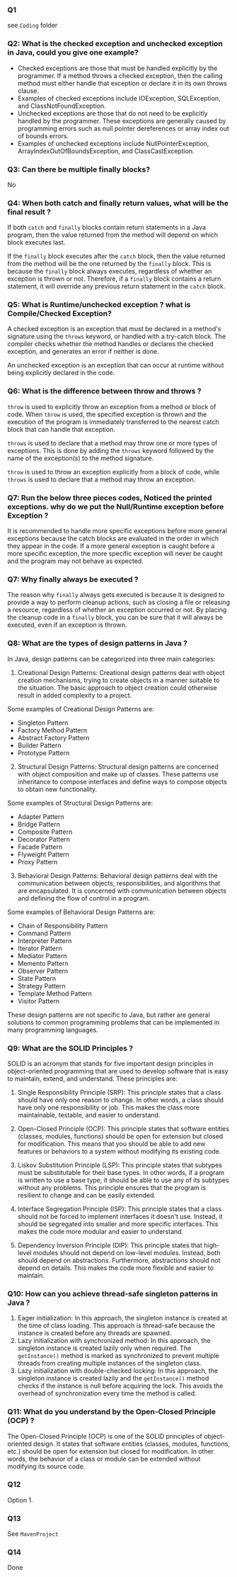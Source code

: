 ### Q1
see `Coding` folder

### Q2:  What is the checked exception and unchecked exception in Java, could you give one example?
* Checked exceptions are those that must be handled explicitly by the programmer. If a method throws a checked exception, then the calling method must either handle that exception or declare it in its own throws clause.
*  Examples of checked exceptions include IOException, SQLException, and ClassNotFoundException.
* Unchecked exceptions are those that do not need to be explicitly handled by the programmer. These exceptions are generally caused by programming errors such as null pointer dereferences or array index out of bounds errors.
* Examples of unchecked exceptions include NullPointerException, ArrayIndexOutOfBoundsException, and ClassCastException.

### Q3: Can there be multiple finally blocks?
No


### Q4: When both catch and finally return values, what will be the final result ?

If both `catch` and `finally` blocks contain return statements in a Java program, then the value returned from the method will depend on which block executes last.

If the `finally` block executes after the `catch` block, then the value returned from the method will be the one returned by the `finally` block. This is because the `finally` block always executes, regardless of whether an exception is thrown or not. Therefore, if a `finally` block contains a return statement, it will override any previous return statement in the `catch` block.

### Q5: What is Runtime/unchecked exception ? what is Compile/Checked Exception?

A checked exception is an exception that must be declared in a method's signature using the `throws` keyword, or handled with a try-catch block. The compiler checks whether the method handles or declares the checked exception, and generates an error if neither is done.

An unchecked exception is an exception that can occur at runtime without being explicitly declared in the code.

### Q6: What is the difference between throw and throws ?

`throw` is used to explicitly throw an exception from a method or block of code. When `throw` is used, the specified exception is thrown and the execution of the program is immediately transferred to the nearest catch block that can handle that exception.

`throws` is used to declare that a method may throw one or more types of exceptions. This is done by adding the `throws` keyword followed by the name of the exception(s) to the method signature.

`throw` is used to throw an exception explicitly from a block of code, while `throws` is used to declare that a method may throw an exception.

### Q7:  Run the below three pieces codes, Noticed the printed exceptions. why do we put the Null/Runtime exception before Exception ?

It is recommended to handle more specific exceptions before more general exceptions because the catch blocks are evaluated in the order in which they appear in the code. If a more general exception is caught before a more specific exception, the more specific exception will never be caught and the program may not behave as expected.

### Q7: Why finally always be executed ?

The reason why `finally` always gets executed is because it is designed to provide a way to perform cleanup actions, such as closing a file or releasing a resource, regardless of whether an exception occurred or not. By placing the cleanup code in a `finally` block, you can be sure that it will always be executed, even if an exception is thrown.


### Q8: What are the types of design patterns in Java ?

In Java, design patterns can be categorized into three main categories:

1.  Creational Design Patterns: Creational design patterns deal with object creation mechanisms, trying to create objects in a manner suitable to the situation. The basic approach to object creation could otherwise result in added complexity to a project.

Some examples of Creational Design Patterns are:

-   Singleton Pattern
-   Factory Method Pattern
-   Abstract Factory Pattern
-   Builder Pattern
-   Prototype Pattern

2.  Structural Design Patterns: Structural design patterns are concerned with object composition and make up of classes. These patterns use inheritance to compose interfaces and define ways to compose objects to obtain new functionality.

Some examples of Structural Design Patterns are:

-   Adapter Pattern
-   Bridge Pattern
-   Composite Pattern
-   Decorator Pattern
-   Facade Pattern
-   Flyweight Pattern
-   Proxy Pattern

3.  Behavioral Design Patterns: Behavioral design patterns deal with the communication between objects, responsibilities, and algorithms that are encapsulated. It is concerned with communication between objects and defining the flow of control in a program.

Some examples of Behavioral Design Patterns are:

-   Chain of Responsibility Pattern
-   Command Pattern
-   Interpreter Pattern
-   Iterator Pattern
-   Mediator Pattern
-   Memento Pattern
-   Observer Pattern
-   State Pattern
-   Strategy Pattern
-   Template Method Pattern
-   Visitor Pattern

These design patterns are not specific to Java, but rather are general solutions to common programming problems that can be implemented in many programming languages.


### Q9: What are the SOLID Principles ?

SOLID is an acronym that stands for five important design principles in object-oriented programming that are used to develop software that is easy to maintain, extend, and understand. These principles are:

1.  Single Responsibility Principle (SRP): This principle states that a class should have only one reason to change. In other words, a class should have only one responsibility or job. This makes the class more maintainable, testable, and easier to understand.

2.  Open-Closed Principle (OCP): This principle states that software entities (classes, modules, functions) should be open for extension but closed for modification. This means that you should be able to add new features or behaviors to a system without modifying its existing code.

3.  Liskov Substitution Principle (LSP): This principle states that subtypes must be substitutable for their base types. In other words, if a program is written to use a base type, it should be able to use any of its subtypes without any problems. This principle ensures that the program is resilient to change and can be easily extended.

4.  Interface Segregation Principle (ISP): This principle states that a class should not be forced to implement interfaces it doesn't use. Instead, it should be segregated into smaller and more specific interfaces. This makes the code more modular and easier to understand.

5.  Dependency Inversion Principle (DIP): This principle states that high-level modules should not depend on low-level modules. Instead, both should depend on abstractions. Furthermore, abstractions should not depend on details. This makes the code more flexible and easier to maintain.

### Q10: How can you achieve thread-safe singleton patterns in Java ?

1.  Eager initialization: In this approach, the singleton instance is created at the time of class loading. This approach is thread-safe because the instance is created before any threads are spawned.
2.  Lazy initialization with synchronized method: In this approach, the singleton instance is created lazily only when required. The `getInstance()` method is marked as synchronized to prevent multiple threads from creating multiple instances of the singleton class.
3.  Lazy initialization with double-checked locking: In this approach, the singleton instance is created lazily and the `getInstance()` method checks if the instance is null before acquiring the lock. This avoids the overhead of synchronization every time the method is called.

### Q11: What do you understand by the Open-Closed Principle (OCP) ?

The Open-Closed Principle (OCP) is one of the SOLID principles of object-oriented design. It states that software entities (classes, modules, functions, etc.) should be open for extension but closed for modification. In other words, the behavior of a class or module can be extended without modifying its source code.


### Q12

Option 1.


### Q13

See `MavenProject`

### Q14

Done
